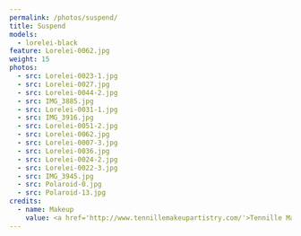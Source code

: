 ```yaml
---
permalink: /photos/suspend/
title: Suspend
models:
  - lorelei-black
feature: Lorelei-0062.jpg
weight: 15
photos:
  - src: Lorelei-0023-1.jpg
  - src: Lorelei-0027.jpg
  - src: Lorelei-0044-2.jpg
  - src: IMG_3885.jpg
  - src: Lorelei-0031-1.jpg
  - src: IMG_3916.jpg
  - src: Lorelei-0051-2.jpg
  - src: Lorelei-0062.jpg
  - src: Lorelei-0007-3.jpg
  - src: Lorelei-0036.jpg
  - src: Lorelei-0024-2.jpg
  - src: Lorelei-0022-3.jpg
  - src: IMG_3945.jpg
  - src: Polaroid-0.jpg
  - src: Polaroid-13.jpg
credits:
  - name: Makeup
    value: <a href='http://www.tennillemakeupartistry.com/'>Tennille Makeup Artistry</a>
---
```

